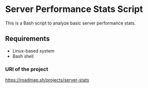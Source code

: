 
# Server Performance Stats Script

This is a Bash script to analyze basic server performance stats.

## Requirements
- Linux-based system
- Bash shell

### URl of the project
https://roadmap.sh/projects/server-stats
